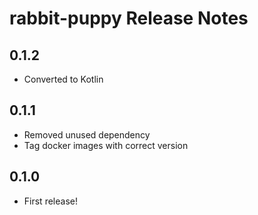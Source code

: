 # rabbit-puppy Release Notes
## 0.1.2
- Converted to Kotlin

## 0.1.1
- Removed unused dependency
- Tag docker images with correct version

## 0.1.0
- First release!

